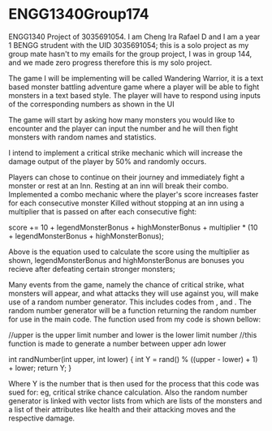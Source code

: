 # ENGG1340Group174

ENGG1340 Project of 3035691054. I am Cheng Ira Rafael D and I am a year 1 BENGG strudent with the UID 3035691054; this is a solo project as my group mate hasn't to my emails for the group project, I was in group 144, and we made zero progress therefore this is my solo project.

The game I will be implementing will be called Wandering Warrior, it is a text based monster battling adventure game where a player will be able to fight monsters in a text based style. The player will have to respond using inputs of the corresponding numbers as shown in the UI 

The game will start by asking how many monsters you would like to encounter and the player can input the number and he will then fight monsters with random names and statistics.

I intend to implement a critical strike mechanic which will increase the damage output of the player by 50% and randomly occurs.

Players can chose to continue on their journey and immediately fight a monster or rest at an Inn. Resting at an inn will break their combo. Implemented a combo mechanic where the player's score increases faster for each consecutive monster Killed without stopping at an inn using a multiplier that is passed on after each consecutive fight:

score += 10 + legendMonsterBonus + highMonsterBonus + multiplier * (10 + legendMonsterBonus + highMonsterBonus);

Above is the equation used to calculate the score using the multiplier as shown, legendMonsterBonus and highMonsterBonus are bonuses you recieve after defeating certain stronger monsters; 


Many events from the game, namely the chance of critical strike, what monsters will appear, and what attacks they will use against you, will make use of a random number generator. This includes codes from <rand>, <ctime> and <cstdlib>. The random number generator will be a function returning the random number for use in the main code. The function used from my code is shown bellow: 
 
//upper is the upper limit number and lower is the lower limit number
	//this function is made to generate a number between upper adn lower 

int randNumber(int upper, int lower) {
	int Y = rand() % ((upper - lower) + 1) + lower;
	return Y;
}


Where Y is the number that is then used for the process that this code was sued for: eg, critical strike chance calculation.
Also the random number generator is linked with vector lists from <vector> which are lists of the monsters and a list of their attributes like health and their attacking moves and the respective damage.

